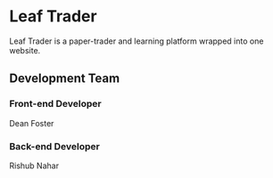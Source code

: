 # Leaf Trader
Leaf Trader is a paper-trader and learning platform wrapped into one website. 

## Development Team

### Front-end Developer
Dean Foster

### Back-end Developer
Rishub Nahar
